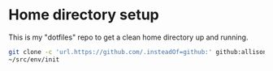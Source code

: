 # Home directory setup

This is my "dotfiles" repo to get a clean home directory up and running.

```sh
git clone -c 'url.https://github.com/.insteadOf=github:' github:allisonkarlitskaya/env ~/src/env
~/src/env/init
```
